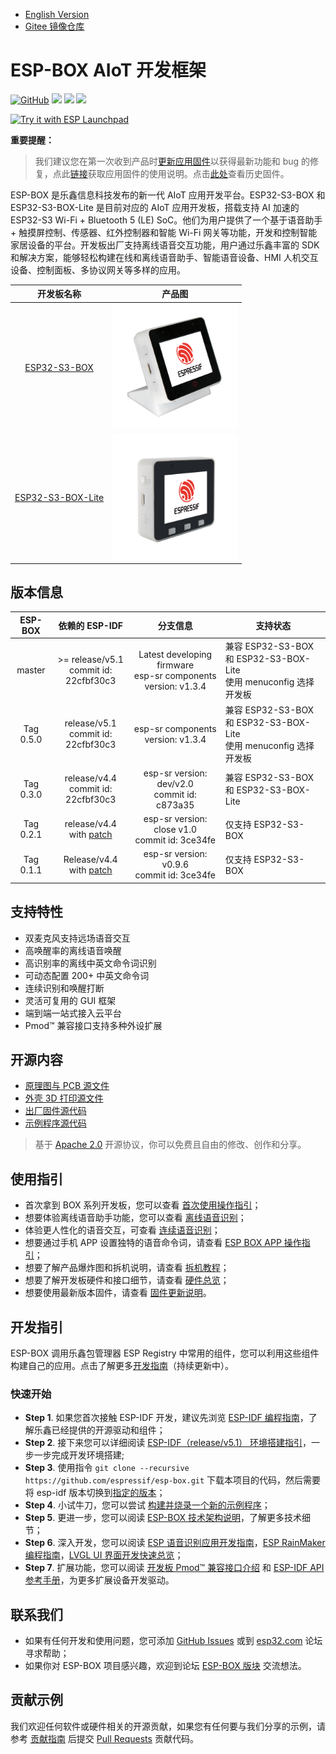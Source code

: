 * [English Version](./README.md)
* [Gitee 镜像仓库](https://gitee.com/EspressifSystems/esp-box)

# ESP-BOX AIoT 开发框架

<p align="left">
    <a href="https://github.com/espressif/esp-box/blob/master/LICENSE" alt="Build examples">
        <img alt="GitHub" src="https://img.shields.io/github/license/espressif/esp-box"></a>
    <a href="https://github.com/espressif/esp-box/actions/workflows/build_IDF5.1.yml" alt="Build examples">
        <img src="https://github.com/espressif/esp-box/actions/workflows/build_IDF5.1.yml/badge.svg" /></a>
    <a href="https://github.com/espressif/esp-box/graphs/contributors" alt="Contributors">
        <img src="https://img.shields.io/github/contributors/espressif/esp-box" /></a>
    <a href="https://github.com/espressif/esp-box/releases" alt="GitHub all releases">
        <img src="https://img.shields.io/github/downloads/espressif/esp-box/total" /></a>
</p>

<a href="https://espressif.github.io/esp-launchpad/?flashConfigURL=https://raw.githubusercontent.com/espressif/esp-box/master/launch.toml">
    <img alt="Try it with ESP Launchpad" src="https://espressif.github.io/esp-launchpad/assets/try_with_launchpad.png" width="200" height="56">
</a>

**重要提醒：**
> 我们建议您在第一次收到产品时[更新应用固件](./docs/firmware_update_cn.md)以获得最新功能和 bug 的修复，点此[链接](./docs/getting_started_cn.md)获取应用固件的使用说明。点击[此处](https://github.com/espressif/esp-box/releases)查看历史固件。

ESP-BOX 是乐鑫信息科技发布的新一代 AIoT 应用开发平台。ESP32-S3-BOX 和 ESP32-S3-BOX-Lite 是目前对应的 AIoT 应用开发板，搭载支持 AI 加速的 ESP32-S3 Wi-Fi + Bluetooth 5 (LE) SoC。他们为用户提供了一个基于语音助手 + 触摸屏控制、传感器、红外控制器和智能 Wi-Fi 网关等功能，开发和控制智能家居设备的平台。开发板出厂支持离线语音交互功能，用户通过乐鑫丰富的 SDK 和解决方案，能够轻松构建在线和离线语音助手、智能语音设备、HMI 人机交互设备、控制面板、多协议网关等多样的应用。

| 开发板名称 |        产品图        |
| :-----: | :---------------------: |
| [ESP32-S3-BOX](docs/hardware_overview/esp32_s3_box/hardware_overview_for_box_cn.md) | <img src="docs/_static/esp32_s3_box.png" width="200px" /> |
| [ESP32-S3-BOX-Lite](docs/hardware_overview/esp32_s3_box_lite/hardware_overview_for_lite_cn.md) | <img src="docs/_static/esp32_s3_box_lite.png" width="200px" /> |

## 版本信息

|  ESP-BOX  |                        依赖的 ESP-IDF                        |                           分支信息                           | 支持状态                                                |
| :-------: | :----------------------------------------------------------: | :----------------------------------------------------------: | ------------------------------------------------------- |
|  master   |     >= release/v5.1<br/>commit id: 22cfbf30c3           | Latest developing firmware <br/>esp-sr components version:  v1.3.4  | 兼容  ESP32-S3-BOX 和 ESP32-S3-BOX-Lite<br/>使用 menuconfig 选择开发板 |
|  Tag 0.5.0   |     release/v5.1<br/>commit id: 22cfbf30c3           | esp-sr components version:  v1.3.4 | 兼容  ESP32-S3-BOX 和 ESP32-S3-BOX-Lite<br/>使用 menuconfig 选择开发板 |
|  Tag 0.3.0   |            release/v4.4<br/>commit id: 22cfbf30c3            | esp-sr version: dev/v2.0<br/>commit id: c873a35 | 兼容  ESP32-S3-BOX 和 ESP32-S3-BOX-Lite |
| Tag 0.2.1 | release/v4.4 with [patch](https://github.com/espressif/esp-box/tree/v0.2.1/idf_patch) |      esp-sr version: close v1.0<br/>commit id: 3ce34fe       | 仅支持 ESP32-S3-BOX                                     |
| Tag 0.1.1 | Release/v4.4 with [patch](https://github.com/espressif/esp-box/tree/v0.1.1/idf_patch) |        esp-sr version: v0.9.6<br/>commit id: 3ce34fe         | 仅支持 ESP32-S3-BOX                                     |

## 支持特性

* 双麦克风支持远场语音交互
* 高唤醒率的离线语音唤醒
* 高识别率的离线中英文命令词识别
* 可动态配置 200+ 中英文命令词
* 连续识别和唤醒打断
* 灵活可复用的 GUI 框架
* 端到端一站式接入云平台
* Pmod™ 兼容接口支持多种外设扩展

## 开源内容

* [原理图与 PCB 源文件](./hardware)
* [外壳 3D 打印源文件](./hardware)
* [出厂固件源代码](./examples/factory_demo)
* [示例程序源代码](./examples)

> 基于 [Apache 2.0](https://github.com/espressif/esp-box/blob/master/LICENSE) 开源协议，你可以免费且自由的修改、创作和分享。

## 使用指引

* 首次拿到 BOX 系列开发板，您可以查看 [首次使用操作指引](./docs/getting_started_cn.md#给设备供电)；
* 想要体验离线语音助手功能，您可以查看 [离线语音识别](./docs/getting_started_cn.md#体验离线语音识别)；
* 体验更人性化的语音交互，可查看 [连续语音识别](./docs/getting_started_cn.md#连续语音识别)；
* 想要通过手机 APP 设置独特的语音命令词，请查看 [ESP BOX APP 操作指引](./docs/getting_started_cn.md#语音命令词自定义)；
* 想要了解产品爆炸图和拆机说明，请查看 [拆机教程](docs/disassembly_tutorial.md)；
* 想要了解开发板硬件和接口细节，请查看 [硬件总览](./docs/hardware_overview)；
* 想要使用最新版本固件，请查看 [固件更新说明](./docs/firmware_update_cn.md)。

## 开发指引

ESP-BOX 调用乐鑫包管理器 ESP Registry 中常用的组件，您可以利用这些组件构建自己的应用。点击了解更多[开发指南](./docs/development_guide_cn.md)（持续更新中）。

### 快速开始

* **Step 1**. 如果您首次接触 ESP-IDF 开发，建议先浏览 [ESP-IDF 编程指南](https://docs.espressif.com/projects/esp-idf/zh_CN/release-v5.1/esp32s3/index.html)，了解乐鑫已经提供的开源驱动和组件；
* **Step 2**. 接下来您可以详细阅读 [ESP-IDF（release/v5.1） 环境搭建指引](https://docs.espressif.com/projects/esp-idf/en/release-v5.1/esp32s3/get-started/index.html)，一步一步完成开发环境搭建;
* **Step 3**. 使用指令 `git clone --recursive https://github.com/espressif/esp-box.git` 下载本项目的代码，然后需要将 esp-idf 版本切换到[指定的版本](#版本信息)；
* **Step 4**. 小试牛刀，您可以尝试 [构建并烧录一个新的示例程序](./examples/image_display)；
* **Step 5**. 更进一步，您可以阅读 [ESP-BOX 技术架构说明](./docs/technical_architecture_cn.md)，了解更多技术细节；
* **Step 6**. 深入开发，您可以阅读 [ESP 语音识别应用开发指南](https://github.com/espressif/esp-sr)，[ESP RainMaker 编程指南](https://docs.espressif.com/projects/esp-rainmaker/en/latest/)，[LVGL UI 界面开发快速总览](https://docs.lvgl.io/8.3/)；
* **Step 7**. 扩展功能，您可以阅读 [开发板 Pmod™ 兼容接口介绍](./docs/hardware_overview) 和 [ESP-IDF API 参考手册](https://docs.espressif.com/projects/esp-idf/en/release-v5.1/esp32s3/api-reference/index.html)，为更多扩展设备开发驱动。

## 联系我们

* 如果有任何开发和使用问题，您可添加 [GitHub Issues](https://github.com/espressif/esp-box/issues) 或到 [esp32.com](https://esp32.com/) 论坛寻求帮助；
* 如果你对 ESP-BOX 项目感兴趣，欢迎到论坛 [ESP-BOX 版块](https://www.esp32.com/viewforum.php?f=43) 交流想法。


## 贡献示例 

我们欢迎任何软件或硬件相关的开源贡献，如果您有任何要与我们分享的示例，请参考 [贡献指南](https://docs.espressif.com/projects/esp-idf/en/latest/esp32s3/contribute/index.html) 后提交  [Pull Requests](https://github.com/espressif/esp-box/pulls) 贡献代码。
